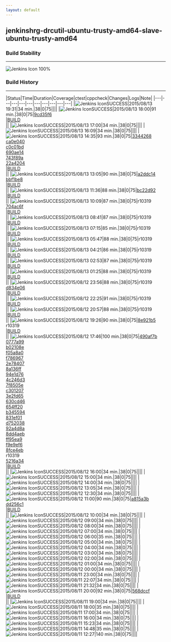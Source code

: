```yaml
---
layout: default
---
```

## jenkinshrg-drcutil-ubuntu-trusty-amd64-slave-ubuntu-trusty-amd64
### Build Stability
___
![Jenkins Icon](http://jenkinshrg.github.io/images/48x48/health-80plus.png)
100%
  
### Build History
___
|Status|Time|Duration|Coverage|<span class='badge'>ctest</span>|<span class='badge'>cppcheck</span>|Changes|Logs|Note|
|---|---|---|---|---|---|---|---|---|---|
|![Jenkins Icon](http://jenkinshrg.github.io/images/24x24/blue.png)SUCCESS|2015/08/13 19:31|34 min.|38|0|75||||
|![Jenkins Icon](http://jenkinshrg.github.io/images/24x24/blue.png)SUCCESS|2015/08/13 18:00|91 min.|38|0|75|[9cd35f6](https://github.com/jrl-umi3218/hmc2/commit/9cd35f6d4b6e45795b38e7b5cac4f9fdcb1c9d3d)<br>|[BUILD](https://drive.google.com/file/d/0B54sHwaxmuM4QXRhVm1zV3pmTkE/view?usp=drivesdk)<br>||
|![Jenkins Icon](http://jenkinshrg.github.io/images/24x24/blue.png)SUCCESS|2015/08/13 17:00|34 min.|38|0|75||||
|![Jenkins Icon](http://jenkinshrg.github.io/images/24x24/blue.png)SUCCESS|2015/08/13 16:09|34 min.|38|0|75||||
|![Jenkins Icon](http://jenkinshrg.github.io/images/24x24/blue.png)SUCCESS|2015/08/13 14:35|93 min.|38|0|75|[3344268](https://github.com/jrl-umi3218/hrpsys-humanoid/commit/3344268009b9d87436e36f141cb72abafdf00f2d)<br>[ca0e040](https://github.com/jrl-umi3218/hrpsys-humanoid/commit/ca0e04085e9acdd6b0f5d8beadefa421b512e373)<br>[c0c01bd](https://github.com/jrl-umi3218/hrpsys-humanoid/commit/c0c01bda02a0f42b14ef9d37f39d11c41638b404)<br>[690ae14](https://github.com/jrl-umi3218/hrpsys-humanoid/commit/690ae14fa16fabacc21758a1b81742f055e05afc)<br>[743f89a](https://github.com/jrl-umi3218/hrpsys-humanoid/commit/743f89a2ea0ecea3da274eeedd87d03f30785220)<br>[22a4204](https://github.com/jrl-umi3218/hrpsys-humanoid/commit/22a4204926e5454c3f87a6635d9a3bbbe4295889)<br>|[BUILD](https://drive.google.com/file/d/0B54sHwaxmuM4SXV5Yzl2c0wxUU0/view?usp=drivesdk)<br>||
|![Jenkins Icon](http://jenkinshrg.github.io/images/24x24/blue.png)SUCCESS|2015/08/13 13:05|90 min.|38|0|75|[a2ddc14](https://github.com/jrl-umi3218/hmc2/commit/a2ddc14a06dbeffed44b66d78d65dbfde8538a87)<br>[bbf1be8](https://github.com/jrl-umi3218/hrpsys-humanoid/commit/bbf1be86cc70369a62285371bc242d53a5092d1e)<br>|[BUILD](https://drive.google.com/file/d/0B54sHwaxmuM4NHI3SUhuN2c2ekk/view?usp=drivesdk)<br>||
|![Jenkins Icon](http://jenkinshrg.github.io/images/24x24/blue.png)SUCCESS|2015/08/13 11:36|88 min.|38|0|75|[bc22d92](https://github.com/jrl-umi3218/hrpsys-humanoid/commit/bc22d9238d608d1469fa7e7e1b4a33c3209e39a1)<br>|[BUILD](https://drive.google.com/file/d/0B54sHwaxmuM4WUhsWUFhbEJ5c1U/view?usp=drivesdk)<br>||
|![Jenkins Icon](http://jenkinshrg.github.io/images/24x24/blue.png)SUCCESS|2015/08/13 10:09|87 min.|38|0|75|r10319<br>[704ac6f](https://github.com/jrl-umi3218/hrpsys-humanoid/commit/704ac6f7d26ff94455bd4381ea114f69fde14369)<br>|[BUILD](https://drive.google.com/file/d/0B54sHwaxmuM4LU0yZ2JUNGJzd1U/view?usp=drivesdk)<br>||
|![Jenkins Icon](http://jenkinshrg.github.io/images/24x24/blue.png)SUCCESS|2015/08/13 08:41|87 min.|38|0|75|r10319<br>|[BUILD](https://drive.google.com/file/d/0B54sHwaxmuM4VzFpYzA5bWludm8/view?usp=drivesdk)<br>||
|![Jenkins Icon](http://jenkinshrg.github.io/images/24x24/blue.png)SUCCESS|2015/08/13 07:15|85 min.|38|0|75|r10319<br>|[BUILD](https://drive.google.com/file/d/0B54sHwaxmuM4YWFjUXM3Y2xROW8/view?usp=drivesdk)<br>||
|![Jenkins Icon](http://jenkinshrg.github.io/images/24x24/blue.png)SUCCESS|2015/08/13 05:47|88 min.|38|0|75|r10319<br>|[BUILD](https://drive.google.com/file/d/0B54sHwaxmuM4UTdGcWVLNTdfY2M/view?usp=drivesdk)<br>||
|![Jenkins Icon](http://jenkinshrg.github.io/images/24x24/blue.png)SUCCESS|2015/08/13 04:21|86 min.|38|0|75|r10319<br>|[BUILD](https://drive.google.com/file/d/0B54sHwaxmuM4b0VqWHM3bHBYZTA/view?usp=drivesdk)<br>||
|![Jenkins Icon](http://jenkinshrg.github.io/images/24x24/blue.png)SUCCESS|2015/08/13 02:53|87 min.|38|0|75|r10319<br>|[BUILD](https://drive.google.com/file/d/0B54sHwaxmuM4V2d3LXIxZF9wb00/view?usp=drivesdk)<br>||
|![Jenkins Icon](http://jenkinshrg.github.io/images/24x24/blue.png)SUCCESS|2015/08/13 01:25|88 min.|38|0|75|r10319<br>|[BUILD](https://drive.google.com/file/d/0B54sHwaxmuM4WjlTSVlsUjNqZHM/view?usp=drivesdk)<br>||
|![Jenkins Icon](http://jenkinshrg.github.io/images/24x24/blue.png)SUCCESS|2015/08/12 23:56|88 min.|38|0|75|r10319<br>[d834e06](https://github.com/jrl-umi3218/hrpsys-humanoid/commit/d834e0699d905781b777e379dad1a08ca99a81e9)<br>|[BUILD](https://drive.google.com/file/d/0B54sHwaxmuM4b3FWUzB0Q29jT0U/view?usp=drivesdk)<br>||
|![Jenkins Icon](http://jenkinshrg.github.io/images/24x24/blue.png)SUCCESS|2015/08/12 22:25|91 min.|38|0|75|r10319<br>|[BUILD](https://drive.google.com/file/d/0B54sHwaxmuM4anUtQ3oyYnZvSUE/view?usp=drivesdk)<br>||
|![Jenkins Icon](http://jenkinshrg.github.io/images/24x24/blue.png)SUCCESS|2015/08/12 20:57|88 min.|38|0|75|r10319<br>|[BUILD](https://drive.google.com/file/d/0B54sHwaxmuM4RjEzNG9hcm5GcFU/view?usp=drivesdk)<br>||
|![Jenkins Icon](http://jenkinshrg.github.io/images/24x24/blue.png)SUCCESS|2015/08/12 19:26|90 min.|38|0|75|[8e921b5](https://choreonoid.org/git/choreonoid/commit/8e921b571548e99151792b284c7ecb591b1d6f9f)<br>r10319<br>|[BUILD](https://drive.google.com/file/d/0B54sHwaxmuM4X2d2aG1rYUF1TjQ/view?usp=drivesdk)<br>||
|![Jenkins Icon](http://jenkinshrg.github.io/images/24x24/blue.png)SUCCESS|2015/08/12 17:46|100 min.|38|0|75|[490af7b](https://choreonoid.org/git/choreonoid/commit/490af7b473ad7bb55960352f5eb8f7dd01fcd5dd)<br>[0777a99](https://choreonoid.org/git/choreonoid/commit/0777a99f444cec04937de4140ce8921b1603b11e)<br>[b02108e](https://choreonoid.org/git/choreonoid/commit/b02108e0ffab43db93c439e186ebfeacd22da8f8)<br>[f05a8a0](https://choreonoid.org/git/choreonoid/commit/f05a8a078e13744e115c0844621a65d8092dd66d)<br>[f786967](https://choreonoid.org/git/choreonoid/commit/f78696786a7c453205928261f8c294dae4b425cb)<br>[2e78407](https://choreonoid.org/git/choreonoid/commit/2e784074674da1bb35832a9dd29b68faf64e9b7b)<br>[8a136ff](https://choreonoid.org/git/choreonoid/commit/8a136ff12cbc3a4dbeb1aa1cbbaf14a4cd1b3926)<br>[94e1d76](https://choreonoid.org/git/choreonoid/commit/94e1d764110a97d0795ec529e99fc09e8109147b)<br>[4c246d3](https://choreonoid.org/git/choreonoid/commit/4c246d3915297a3af76129db6067966002e585d2)<br>[7f8505e](https://choreonoid.org/git/choreonoid/commit/7f8505e3e6178d32b4b18d7e58bf22002568b011)<br>[c301207](https://choreonoid.org/git/choreonoid/commit/c3012075b9ccc2408197d4098d977db92b9a5a63)<br>[3e2fd65](https://choreonoid.org/git/choreonoid/commit/3e2fd6569c603490e66dcff0a506e7d6086f6b72)<br>[630cd46](https://choreonoid.org/git/choreonoid/commit/630cd462ce2d79bd23a3cf65da05e51a3d867670)<br>[654ff20](https://choreonoid.org/git/choreonoid/commit/654ff20e661a693737ed4ed53624a452277107ef)<br>[b345594](https://choreonoid.org/git/choreonoid/commit/b3455945d988228997c65bd9d934f1ebf714bf42)<br>[831ef01](https://choreonoid.org/git/choreonoid/commit/831ef01e9aa5c15480a182f48ddb21cb6bf46cf8)<br>[d752038](https://choreonoid.org/git/choreonoid/commit/d752038ef6b00dc8dc3aa8cf8e64829d1f0a59c3)<br>[92a4d8a](https://choreonoid.org/git/choreonoid/commit/92a4d8a7a54d8af2211d8de582293e9e1f300d29)<br>[8dd4aeb](https://choreonoid.org/git/choreonoid/commit/8dd4aebf75f6ba33f2b22961555916ba3747994c)<br>[ff95ea9](https://choreonoid.org/git/choreonoid/commit/ff95ea98f0ef09f9d19099918ca84038a7ee7352)<br>[f9e9ef6](https://choreonoid.org/git/choreonoid/commit/f9e9ef6cdacbd7ccce0fc730e78a3e425008b200)<br>[8fce4eb](https://github.com/jrl-umi3218/hmc2/commit/8fce4eb6935781b15c3389b096705d595019e642)<br>r10319<br>[5216a34](https://github.com/jrl-umi3218/hrpsys-humanoid/commit/5216a34f441bb9ee35c06e144c9ae8e8a887b736)<br>|[BUILD](https://drive.google.com/file/d/0B54sHwaxmuM4WHBNd0k5VS1wNG8/view?usp=drivesdk)<br>||
|![Jenkins Icon](http://jenkinshrg.github.io/images/24x24/blue.png)SUCCESS|2015/08/12 16:00|34 min.|38|0|75||||
|![Jenkins Icon](http://jenkinshrg.github.io/images/24x24/blue.png)SUCCESS|2015/08/12 15:00|34 min.|38|0|75||||
|![Jenkins Icon](http://jenkinshrg.github.io/images/24x24/blue.png)SUCCESS|2015/08/12 14:00|34 min.|38|0|75||||
|![Jenkins Icon](http://jenkinshrg.github.io/images/24x24/blue.png)SUCCESS|2015/08/12 13:05|34 min.|38|0|75||||
|![Jenkins Icon](http://jenkinshrg.github.io/images/24x24/blue.png)SUCCESS|2015/08/12 12:30|34 min.|38|0|75||||
|![Jenkins Icon](http://jenkinshrg.github.io/images/24x24/blue.png)SUCCESS|2015/08/12 11:00|90 min.|38|0|75|[a815a3b](https://github.com/jrl-umi3218/hmc2/commit/a815a3bd0cbe1a321adda3044bf7944c9b1a9fb6)<br>[dd256c1](https://github.com/jrl-umi3218/hrpsys-humanoid/commit/dd256c1c45b914d8845bf3c297afe0fe41b5eb3f)<br>|[BUILD](https://drive.google.com/file/d/0B54sHwaxmuM4SkZiQTZlSFZ4bDQ/view?usp=drivesdk)<br>||
|![Jenkins Icon](http://jenkinshrg.github.io/images/24x24/blue.png)SUCCESS|2015/08/12 10:00|34 min.|38|0|75||||
|![Jenkins Icon](http://jenkinshrg.github.io/images/24x24/blue.png)SUCCESS|2015/08/12 09:00|34 min.|38|0|75||||
|![Jenkins Icon](http://jenkinshrg.github.io/images/24x24/blue.png)SUCCESS|2015/08/12 08:00|34 min.|38|0|75||||
|![Jenkins Icon](http://jenkinshrg.github.io/images/24x24/blue.png)SUCCESS|2015/08/12 07:00|34 min.|38|0|75||||
|![Jenkins Icon](http://jenkinshrg.github.io/images/24x24/blue.png)SUCCESS|2015/08/12 06:00|35 min.|38|0|75||||
|![Jenkins Icon](http://jenkinshrg.github.io/images/24x24/blue.png)SUCCESS|2015/08/12 05:00|34 min.|38|0|75||||
|![Jenkins Icon](http://jenkinshrg.github.io/images/24x24/blue.png)SUCCESS|2015/08/12 04:00|34 min.|38|0|75||||
|![Jenkins Icon](http://jenkinshrg.github.io/images/24x24/blue.png)SUCCESS|2015/08/12 03:00|34 min.|38|0|75||||
|![Jenkins Icon](http://jenkinshrg.github.io/images/24x24/blue.png)SUCCESS|2015/08/12 02:00|34 min.|38|0|75||||
|![Jenkins Icon](http://jenkinshrg.github.io/images/24x24/blue.png)SUCCESS|2015/08/12 01:00|34 min.|38|0|75||||
|![Jenkins Icon](http://jenkinshrg.github.io/images/24x24/blue.png)SUCCESS|2015/08/12 00:00|34 min.|38|0|75||||
|![Jenkins Icon](http://jenkinshrg.github.io/images/24x24/blue.png)SUCCESS|2015/08/11 23:00|34 min.|38|0|75||||
|![Jenkins Icon](http://jenkinshrg.github.io/images/24x24/blue.png)SUCCESS|2015/08/11 22:07|34 min.|38|0|75||||
|![Jenkins Icon](http://jenkinshrg.github.io/images/24x24/blue.png)SUCCESS|2015/08/11 21:32|34 min.|38|0|75||||
|![Jenkins Icon](http://jenkinshrg.github.io/images/24x24/blue.png)SUCCESS|2015/08/11 20:00|92 min.|38|0|75|[568dccf](https://github.com/jrl-umi3218/hrpsys-humanoid/commit/568dccfcbdd328e686cf620334ceb1f1936682fb)<br>|[BUILD](https://drive.google.com/file/d/0B54sHwaxmuM4bWFYam1DMkxVbEU/view?usp=drivesdk)<br>||
|![Jenkins Icon](http://jenkinshrg.github.io/images/24x24/blue.png)SUCCESS|2015/08/11 19:00|34 min.|38|0|75||||
|![Jenkins Icon](http://jenkinshrg.github.io/images/24x24/blue.png)SUCCESS|2015/08/11 18:00|35 min.|38|0|75||||
|![Jenkins Icon](http://jenkinshrg.github.io/images/24x24/blue.png)SUCCESS|2015/08/11 17:00|34 min.|38|0|75||||
|![Jenkins Icon](http://jenkinshrg.github.io/images/24x24/blue.png)SUCCESS|2015/08/11 16:00|34 min.|38|0|75||||
|![Jenkins Icon](http://jenkinshrg.github.io/images/24x24/blue.png)SUCCESS|2015/08/11 15:23|34 min.|38|0|75||||
|![Jenkins Icon](http://jenkinshrg.github.io/images/24x24/blue.png)SUCCESS|2015/08/11 14:48|35 min.|38|0|75||||
|![Jenkins Icon](http://jenkinshrg.github.io/images/24x24/blue.png)SUCCESS|2015/08/11 12:27|140 min.|38|0|75||||
